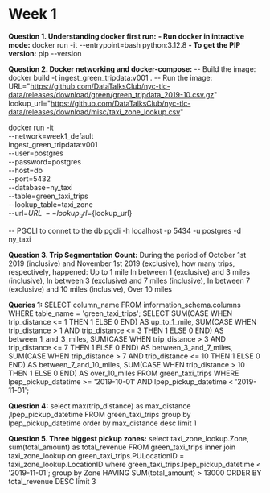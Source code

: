 # Week 1
**Question 1. Understanding docker first run:**
**- Run docker in intractive mode:**
docker run -it --entrypoint=bash python:3.12.8
**- To get the PIP version:**
pip --version 

**Question 2. Docker networking and docker-compose:**
-- Build the image:
docker build -t ingest_green_tripdata:v001 .
-- Run the image: 
URL="https://github.com/DataTalksClub/nyc-tlc-data/releases/download/green/green_tripdata_2019-10.csv.gz"
lookup_url="https://github.com/DataTalksClub/nyc-tlc-data/releases/download/misc/taxi_zone_lookup.csv"

docker run -it \
    --network=week1_default\
    ingest_green_tripdata:v001 \
    --user=postgres \
    --password=postgres \
    --host=db \
    --port=5432 \
    --database=ny_taxi \
    --table=green_taxi_trips \
    --lookup_table=taxi_zone \
    --url=${URL} \
    --lookup_url=${lookup_url} 


-- PGCLI to connet to the db 
pgcli -h localhost -p 5434 -u postgres -d ny_taxi

**Question 3. Trip Segmentation Count:**
During the period of October 1st 2019 (inclusive) and November 1st 2019 (exclusive), how many trips, respectively, happened:
Up to 1 mile
In between 1 (exclusive) and 3 miles (inclusive),
In between 3 (exclusive) and 7 miles (inclusive),
In between 7 (exclusive) and 10 miles (inclusive),
Over 10 miles

**Queries 1:**
SELECT column_name
FROM information_schema.columns
WHERE table_name = 'green_taxi_trips';
SELECT
     SUM(CASE WHEN trip_distance <= 1 THEN 1 ELSE 0 END) AS up_to_1_mile,
     SUM(CASE WHEN trip_distance > 1 AND trip_distance <= 3 THEN 1 ELSE 0 END) AS between_1_and_3_miles,
     SUM(CASE WHEN trip_distance > 3 AND trip_distance <= 7 THEN 1 ELSE 0 END) AS between_3_and_7_miles,
     SUM(CASE WHEN trip_distance > 7 AND trip_distance <= 10 THEN 1 ELSE 0 END) AS between_7_and_10_miles,
     SUM(CASE WHEN trip_distance > 10 THEN 1 ELSE 0 END) AS over_10_miles
 FROM
     green_taxi_trips
 WHERE
     lpep_pickup_datetime >= '2019-10-01' AND lpep_pickup_datetime < '2019-11-01';

**Question 4:**
select max(trip_distance) as max_distance ,lpep_pickup_datetime
  FROM
     green_taxi_trips
 group by lpep_pickup_datetime
 order by max_distance desc
 limit 1

 **Question 5. Three biggest pickup zones:**
select 
 taxi_zone_lookup.Zone,
 sum(total_amount) as total_revenue
  FROM
     green_taxi_trips
     inner join taxi_zone_lookup
     on green_taxi_trips.PULocationID = taxi_zone_lookup.LocationID
 where green_taxi_trips.lpep_pickup_datetime < '2019-11-01';
 group by Zone
HAVING 
    SUM(total_amount) > 13000
ORDER BY 
    total_revenue DESC
 limit 3
